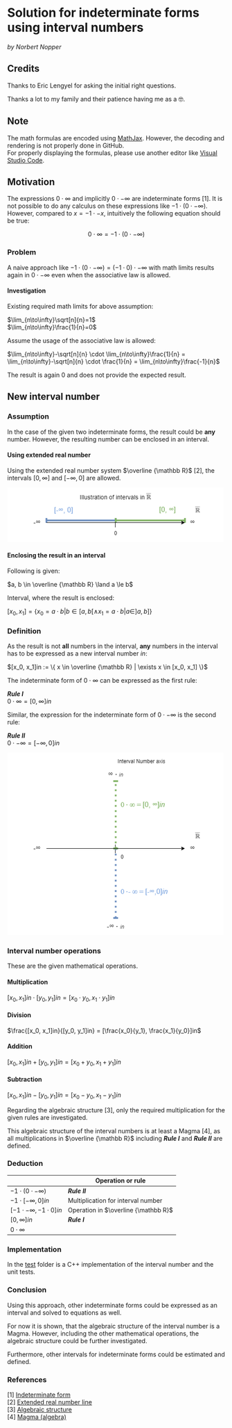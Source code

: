 # Solution for indeterminate forms using interval numbers

*by Norbert Nopper*

## Credits

Thanks to Eric Lengyel for asking the initial right questions.

Thanks a lot to my family and their patience having me as a 🤓.

## Note

The math formulas are encoded using [MathJax](https://www.mathjax.org/). However, the decoding and rendering is not properly done in GitHub.  
For properly displaying the formulas, please use another editor like [Visual Studio Code](https://code.visualstudio.com/).

## Motivation

The expressions $0 \cdot ∞$ and implicitly $0 \cdot -∞$ are indeterminate forms [1]. It is not possible to do any calculus on these expressions like $-1 \cdot (0 \cdot -∞)$.  
However, compared to $x = -1 \cdot -x$, intuitively the following equation should be true: 

$$0 \cdot ∞ = -1 \cdot (0 \cdot -∞)$$

### Problem

A naive approach like $-1 \cdot (0 \cdot -∞) = (-1 \cdot 0) \cdot -∞$ with math limits results again in $0 \cdot -∞$ even when the associative law is allowed.

#### Investigation

Existing required math limits for above assumption:

$\lim_{n\to\infty}\sqrt[n]{n}=1$  
$\lim_{n\to\infty}\frac{1}{n}=0$  

Assume the usage of the associative law is allowed:

$\lim_{n\to\infty}-\sqrt[n]{n} \cdot \lim_{n\to\infty}\frac{1}{n} = \lim_{n\to\infty}-\sqrt[n]{n} \cdot \frac{1}{n} = \lim_{n\to\infty}\frac{-1}{n}$

The result is again 0 and does not provide the expected result.

## New interval number

### Assumption

In the case of the given two indeterminate forms, the result could be **any** number. However, the resulting number can be enclosed in an interval.  

#### Using extended real number  

Using the extended real number system $\overline {\mathbb R}$ [2], the intervals $[0, ∞]$ and $[-∞, 0]$ are allowed.

![](illustrations/visual_interval_extended.png)

#### Enclosing the result in an interval

Following is given:

$a, b \in \overline {\mathbb R} \land a \le b$

Interval, where the result is enclosed: 

$[x_0, x_1] = \{ x_0 = a \cdot b | b \in [a, b[ \land x_1 = a \cdot b | a \in ]a, b] \}$

### Definition

As the result is not **all** numbers in the interval, **any** numbers in the interval has to be expressed as a new interval number *in*:

$[x_0, x_1]in := \{ x \in \overline {\mathbb R} | \exists x \in [x_0, x_1] \}$

The indeterminate form of $0 \cdot ∞$ can be expressed as the first rule:

***Rule I***  
$0 \cdot ∞ = [0, ∞]in$

Similar, the expression for the indeterminate form of $0 \cdot -∞$ is the second rule:

***Rule II***  
$0 \cdot -∞ = [-∞, 0]in$

![](illustrations/visual_interval_number.png)

### Interval number operations

These are the given mathematical operations.

#### Multiplication

$[x_0, x_1]in \cdot [y_0, y_1]in = [x_0 \cdot y_0, x_1 \cdot y_1]in$

#### Division

$\frac{[x_0, x_1]in}{[y_0, y_1]in} = [\frac{x_0}{y_1}, \frac{x_1}{y_0}]in$

#### Addition

$[x_0, x_1]in + [y_0, y_1]in = [x_0 + y_0, x_1 + y_1]in$

#### Subtraction

$[x_0, x_1]in - [y_0, y_1]in = [x_0 - y_0, x_1 - y_1]in$

Regarding the algebraic structure [3], only the required multiplication for the given rules are investigated.

This algebraic structure of the interval numbers is at least a Magma [4], as all multiplications in $\overline {\mathbb R}$ including ***Rule I*** and ***Rule II*** are defined.

### Deduction

|                               | Operation or rule                    |
|-------------------------------|--------------------------------------|
| $-1 \cdot (0 \cdot -∞)$       | ***Rule II***                        |
| $-1 \cdot [-∞, 0]in$          | Multiplication for interval number   |
| $[-1 \cdot -∞, -1 \cdot 0]in$ | Operation in $\overline {\mathbb R}$ |
| $[0, ∞]in$                    | ***Rule I***                         |
| $0 \cdot ∞$                   |                                      |

### Implementation

In the [test](test/) folder is a C++ implementation of the interval number and the unit tests.

### Conclusion

Using this approach, other indeterminate forms could be expressed as an interval and solved to equations as well.

For now it is shown, that the algebraic structure of the interval number is a Magma. However, including the other mathematical operations, the algebraic structure could be further investigated.

Furthermore, other intervals for indeterminate forms could be estimated and defined.

### References

[1] [Indeterminate form](https://en.wikipedia.org/wiki/Indeterminate_form)  
[2] [Extended real number line](https://en.wikipedia.org/wiki/Extended_real_number_line)  
[3] [Algebraic structure](https://en.wikipedia.org/wiki/Algebraic_structure)  
[4] [Magma (algebra)](https://en.wikipedia.org/wiki/Magma_(algebra))
